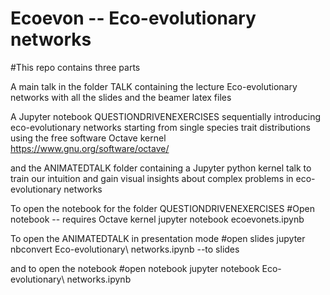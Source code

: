 # Ecoevon -- Eco-evolutionary networks 

#This repo contains three parts

A main talk in the folder TALK containing the lecture Eco-evolutionary networks with all the slides and the beamer latex files

A Jupyter notebook QUESTIONDRIVENEXERCISES sequentially introducing eco-evolutionary networks starting from single species trait distributions using the free software Octave kernel https://www.gnu.org/software/octave/

and the ANIMATEDTALK folder containing a Jupyter python kernel talk to train our intuition and gain visual insights about complex problems in eco-evolutionary networks 


To open the notebook for the folder QUESTIONDRIVENEXERCISES
#Open notebook -- requires Octave kernel
jupyter notebook ecoevonets.ipynb

To open the ANIMATEDTALK in presentation mode
#open slides
jupyter nbconvert Eco-evolutionary\ networks.ipynb --to slides

and to open the notebook
#open notebook
jupyter notebook Eco-evolutionary\ networks.ipynb








